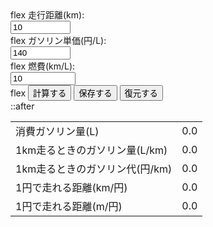 
<form class="form-horizontal" id="form4661">
<div class="form-group row">flex
<label for="kilo" class="control-label col-7 text-right">走行距離(km):</label>
<div class="col-5">
<input type="number" id="kilo" name="kilo" min="0.1" max="10000" step="0.1" value="10" class="form-number form-control">
</div>
<div class="form-group row">flex
<label for="price" class="control-label col-7 text-right">ガソリン単価(円/L):</label>
<div class="col-5">
<input type="number" id="price" name="price" min="0.1" max="10000" step="0.1" value="140" class="form-number form-control">
</div>
<div class="form-group row">flex
<label for="efficiency" class="control-label col-7 text-right">燃費(km/L):</label>
<div class="col-5">
<input type="number" id="efficiency" name="efficiency" min="0.1" max="100000" step="0.1" value="10" class="form-number form-control">
</div>
 </div>
<div class="col-12 text-center">
<div class="btn-group" role="group">flex
<button class="btn btn-primary" id="calculate4661">計算する</button>
<button class="btn btn-default" id="save4661">保存する</button>
<button class="btn btn-default" id="load4661">復元する</button>
   </div>
</div>
<div class="clearfix">
::after
</div>
</form>
<table class="table table-bordered table-hover">
<tbody>
<tr class="result">
<td class="resultdescription text-right">消費ガソリン量(L)</td>
<td class="resultnumber text-right">
<span class="result1_4661">0.0</span>
    </td>
   </tr>
   <tr class="result">
<td class="resultdescription text-right">1km走るときのガソリン量(L/km)</td>
<td class="resultnumber text-right">
<span class="result3_4661">0.0</span>
     </td>
</tr>
<tr class="result">
<td class="resultdescription text-right">1km走るときのガソリン代(円/km)</td>
<td class="resultnumber text-right">
<span class="result4_4661">0.0</span>
     </td>
</tr>
<tr class="result">
<td class="resultdescription text-right">1円で走れる距離(km/円)</td>
<td class="resultnumber text-right">
<span class="result5_4661">0.0</span>
</td>
</tr>
<tr class="result">
<td class="resultdescription text-right">1円で走れる距離(m/円)</td>
<td class="resultnumber text-right">
<span class="result6_4661">0.0</span>
</td>
</tr>
</tbody>
</table>
</div>
